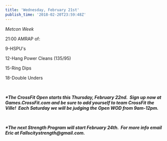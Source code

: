 ```yaml
---
title: 'Wednesday, February 21st'
publish_time: '2018-02-20T23:59:48Z'
---
```


*Metcon Week*

21:00 AMRAP of:

9-HSPU's

12-Hang Power Cleans (135/95)

15-Ring Dips

18-Double Unders

 

***\*The CrossFit Open starts this Thursday, February 22nd.  Sign up now
at Games.CrossFit.com and be sure to add yourself to team CrossFit the
Ville!  Each Saturday we will be judging the Open WOD from 9am-12pm.***

 

***\*The next Strength Program will start February 24th.  For more info
email Eric at Fallscitystrength\@gmail.com.***

